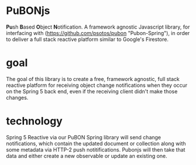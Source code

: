 # PuBONjs
**Pu**sh **B**ased **O**bject **N**otification. A framework agnostic Javascript library, for interfacing with (https://github.com/psotos/pubon "Pubon-Spring"), in order to deliver a full stack reactive platform similar to Google's Firestore.

# goal
The goal of this library is to create a free, framework agnostic, full stack reactive platform for receiving object change notifications when they occur on the Spring 5 back end, even if the receiving client didn't make those changes.

# technology
Spring 5 Reactive via our PuBON Spring library will send change notifications, which contain the updated document or collection along with some metadata via HTTP-2 push notitifications. Pubonjs will then take that data and either create a new observable or update an existing one.
